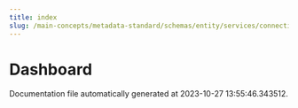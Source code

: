 ```yaml
---
title: index
slug: /main-concepts/metadata-standard/schemas/entity/services/connections/dashboard
---
```


# Dashboard

Documentation file automatically generated at 2023-10-27 13:55:46.343512.
